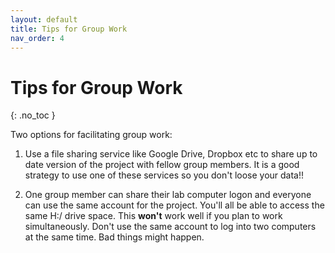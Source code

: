 ```yaml
---
layout: default
title: Tips for Group Work
nav_order: 4
---
```


# Tips for Group Work
{: .no_toc }

Two options for facilitating group work: 

1) Use a file sharing service like Google Drive, Dropbox etc to share up to date version of the project with fellow group members.  It is a good strategy to use one of these services so you don't loose your data!!

2) One group member can share their lab computer logon and everyone can use the same account for the project.  You'll all be able to access the same H:/ drive space.  This **won't** work well if you plan to work simultaneously.  Don't use the same account to log into two computers at the same time.  Bad things might happen.

